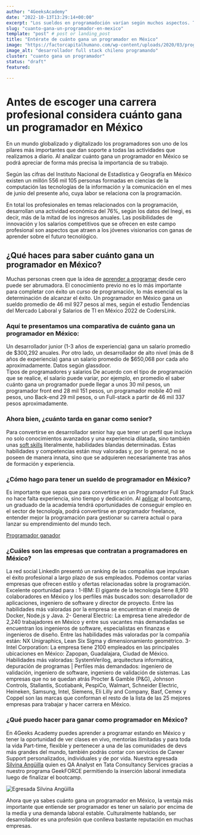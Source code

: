 ```yaml
---
author: "4GeeksAcademy"
date: "2022-10-13T13:29:14+00:00"
excerpt: "Los sueldos en programadoción varían según muchos aspectos. Te invitamos ingresar en nuestro blog y descubrirlo"
slug: "cuanto-gana-un-programador-en-mexico"
template: "post" # post or landing_post
title: "Entérate de cuánto gana un programador en México"
image: "https://factorcapitalhumano.com/wp-content/uploads/2020/03/programadores-profesionistas-con-incrementos-salariales-constantes.jpg"
image_alt: "desarrollador full stack chileno programando"
cluster: "cuanto gana un programador"
status: "draft"
featured: 

---
```

# **Antes de escoger una carrera profesional considera cuánto gana un programador en México**
 
 En un mundo globalizado y digitalizado los programadores son uno de los pilares más importantes que dan soporte a todas las actividades que realizamos a diario. Al analizar cuánto gana un programador en México se podrá apreciar de forma más precisa la importancia de su trabajo. 

  Según las cifras del Instituto Nacional de Estadística y Geografía en México existen un millón 556 mil 105 personas formadas en ciencias de la computación las tecnologías de la información y la comunicación en el mes de junio del presente año, cuya labor se relaciona con la programación. 

  En total los profesionales en temas relacionados con la programación, desarrollan una actividad económica del 76%, según los datos del Inegi, es decir, más de la mitad de los ingresos anuales. 
Las posibilidades de innovación y los salarios competitivos que se ofrecen en este campo profesional son aspectos que atraen a los jóvenes visionarios con ganas de aprender sobre el futuro tecnológico. 

## ¿Qué haces para saber cuánto gana un programador en México?
 
 Muchas personas creen que la idea de [ aprender a programar](https://4geeksacademy.com/es/curso-de-programacion-desde-cero?lang=es) desde cero puede ser abrumadora. El conocimiento previo no es lo más importante para completar con éxito un curso de programación, lo más esencial es la determinación de alcanzar el éxito.
Un programador en México gana un sueldo promedio de 46 mil 927 pesos al mes, según el estudio Tendencias del Mercado Laboral y Salarios de TI en México 2022 de CodersLink. 

### Aquí te presentamos una comparativa de cuánto gana un programador en México: 
 
 Un desarrollador junior (1-3 años de experiencia) gana un salario promedio de $300,292 anuales. Por otro lado, un desarrollador de alto nivel (más de 8 años de experiencia) gana un salario promedio de $650,068 por cada año aproximadamente. Datos según glassdoor.   
Tipos de programadores y salarios 
  De acuerdo con el tipo de programación que se realice, el salario puede variar, por ejemplo, en promedio el saber cuánto gana un programador puede llegar a unos 30 mil pesos, un programador front end 28 mil 151 pesos, un programador mobile 40 mil pesos, uno Back-end 29 mil pesos, o un Full-stack a partir de 46 mil 337 pesos aproximadamente.

### Ahora bien, ¿cuánto tarda en ganar como senior?
 
 Para convertirse en desarrollador senior hay que tener un perfil que incluya no solo conocimientos avanzados y una experiencia dilatada, sino también unas [soft skills](https://4geeksacademy.com/es/full-stack/habilidades-desarrollador-full-stack) literalmente, habilidades blandas determinadas.
 Estas habilidades y competencias están muy valoradas y, por lo general, no se poseen de manera innata, sino que se adquieren necesariamente tras años de formación y experiencia.

### ¿Cómo hago para tener un sueldo de programador en México? 

 Es importante que sepas que para convertirse en un Programador Full Stack no hace falta experiencia, sino tiempo y dedicación. Al [aplicar](https://4geeksacademy.com/es/curso-de-programacion-desde-cero?lang=es) al bootcamp, un graduado de la academia tendrá oportunidades de conseguir empleo en el sector de tecnología, podrá convertirse en programador freelance, entender mejor la programación para gestionar su carrera actual o para lanzar su emprendimiento del mundo tech.

[Programador ganador](https://aquiensistemas.com/wp-content/uploads/2021/02/money.jpg)
 
### ¿Cuáles son las empresas que contratan a programadores en México? 
  
La red social LinkedIn presentó un ranking de las compañías que impulsan el éxito profesional a largo plazo de sus empleados. Podemos contar varias empresas que ofrecen  estilo y ofertas relacionadas sobre la programación. Excelente oportunidad para : 
1-IBM: El gigante de la tecnología tiene 8,910 colaboradores en México y los perfiles más buscados son: desarrollador de aplicaciones, ingeniero de software y director de proyecto. Entre las habilidades más valoradas por la empresa se encuentran el manejo de Docker, Node.js y Java.
2- General Electric: La empresa tiene alrededor de 2,240 trabajadores en México y entre sus vacantes más demandadas se encuentran los ingenieros de software, especialistas en finanzas e ingenieros de diseño. Entre las habilidades más valoradas por la compañía están: NX Unigraphics, Lean Six Sigma y dimensionamiento geométrico.
3-Intel Corporation: La empresa tiene 2100 empleados en las principales ubicaciones en México: Zapopan, Guadalajara, Ciudad de México. Habilidades más valoradas: SystemVerilog, arquitectura informática, depuración de programas | Perfiles más demandados: ingeniero de validación, ingeniero de software, ingeniero de validación de sistemas. 
Las empresas que no se quedan atrás Procter & Gamble (P&G), Johnson Controls, Stallantis, Scotiabank, PespiCo, Walmart, Schneider Electric, Heineken, Samsung, Intel, Siemens, Eli Lilly and Company, Basf, Cemex y Coppel son las marcas que conforman el resto de la lista de las 25 mejores empresas para trabajar y hacer carrera en México.

### ¿Qué puedo hacer para ganar como programador en México?
 
En 4Geeks Academy puedes aprender a programar estando en México y tener la oportunidad de ver clases en vivo, mentorías ilimitadas y para toda la vida Part-time, flexible y pertenecer a una de las comunidades de devs más grandes del mundo, también podrás contar con servicios de Career Support personalizados, individuales y de por vida.
Nuestra egresada  [Silvina Angüilla](https://www.linkedin.com/in/silvina-anguilla/) quien es QA Analyst en Tata Consultancy Services gracias a nuestro programa GeekFORCE permitiendo la inserción laboral inmediata luego de finalizar el bootcamp. 

 ![Egresada Silvina Angüilla](https://i.imgur.com/1fXnqyy.jpg)

Ahora que ya sabes cuánto gana un programador en México, la ventaja más importante que  entiende ser programador es tener un salario por encima de la media y una demanda laboral estable. Culturalmente hablando, ser desarrollador es una profesión que conlleva bastante reputación en muchas empresas.     




